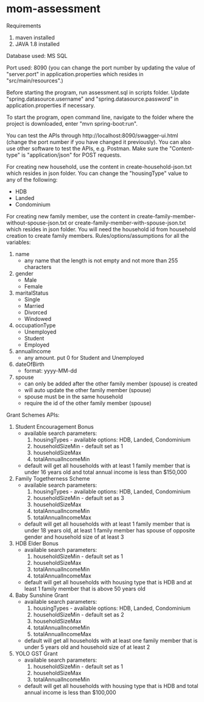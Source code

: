 # mom-assessment

Requirements
1. maven installed
2. JAVA 1.8 installed

Database used: MS SQL

Port used: 8090 (you can change the port number by updating the value of "server.port" in application.properties which resides in "src/main/resources".)

Before starting the program, run assessment.sql in scripts folder. Update "spring.datasource.username" and "spring.datasource.password" in application.properties if necessary.

To start the program, open command line, navigate to the folder where the project is downloaded, enter "mvn spring-boot:run".

You can test the APIs through http://localhost:8090/swagger-ui.html (change the port number if you have changed it previously). You can also use other software to test the APIs, e.g. Postman. Make sure the "Content-type" is "application/json" for POST requests.

For creating new household, use the content in create-household-json.txt which resides in json folder. You can change the "housingType" value to any of the following:
- HDB
- Landed
- Condominium

For creating new family member, use the content in create-family-member-without-spouse-json.txt or create-family-member-with-spouse-json.txt which resides in json folder.
You will need the household id from household creation to create family members.
Rules/options/assumptions for all the variables:
1. name
   - any name that the length is not empty and not more than 255 characters
2. gender
   - Male
   - Female
3. maritalStatus
   - Single
   - Married
   - Divorced
   - Windowed
4. occupationType
   - Unemployed
   - Student
   - Employed
5. annualIncome
   - any amount. put 0 for Student and Unemployed
6. dateOfBirth
   - format: yyyy-MM-dd
7. spouse
   - can only be added after the other family member (spouse) is created
   - will auto update the other family member (spouse)
   - spouse must be in the same household
   - require the id of the other family member (spouse)

Grant Schemes APIs:
1. Student Encouragement Bonus
   - available search parameters:
     1. housingTypes - available options: HDB, Landed, Condominium
     2. householdSizeMin - default set as 1
     3. householdSizeMax
     4. totalAnnualIncomeMin
   - default will get all households with at least 1 family member that is under 16 years old and total annual income is less than $150,000
2. Family Togetherness Scheme
   - available search parameters:
     1. housingTypes - available options: HDB, Landed, Condominium
     2. householdSizeMin - default set as 3
     3. householdSizeMax
     4. totalAnnualIncomeMin
     5. totalAnnualIncomeMax
   - default will get all households with at least 1 family member that is under 18 years old, at least 1 family member has spouse of opposite gender and household size of at least 3
3. HDB Elder Bonus
   - available search parameters:
     1. householdSizeMin - default set as 1
     2. householdSizeMax
     3. totalAnnualIncomeMin
     4. totalAnnualIncomeMax
   - default will get all households with housing type that is HDB and at least 1 family member that is above 50 years old
4. Baby Sunshine Grant
   - available search parameters:
     1. housingTypes - available options: HDB, Landed, Condominium
     2. householdSizeMin - default set as 2
     3. householdSizeMax
     4. totalAnnualIncomeMin
     5. totalAnnualIncomeMax
   - default will get all households with at least one family member that is under 5 years old and household size of at least 2
5. YOLO GST Grant
   - available search parameters:
     1. householdSizeMin - default set as 1
     2. householdSizeMax
     3. totalAnnualIncomeMin
   - default will get all households with housing type that is HDB and total annual income is less than $100,000
